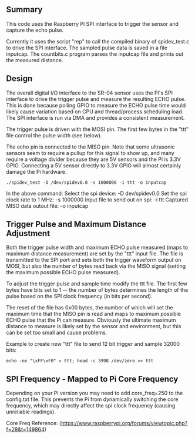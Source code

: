 ## Summary

This code uses the Raspberry Pi SPI interface to trigger the sensor and capture the echo pulse.

Currently it uses the script "rep" to call the compiled binary of spidev_test.c to drive the SPI interface. The sampled pulse data is saved in a file inputcap. The countbits.c program parses the inputcap file and prints out the measured distance.

## Design

The overall digital I/O interface to the SR-04 sensor uses the Pi's SPI interface to drive the trigger pulse and measure the resulting ECHO pulse.  This is done because polling GPIO to measure the ECHO pulse time would likely cause variation based on CPU and thread/process scheduling load.  The SPI interface is run via DMA and provides a consistent measurement.

The trigger pulse is driven with the MOSI pin.  The first few bytes in the "ttt" file control the pulse width (see below).

The echo pin is connected to the MISO pin.  Note that some ultrasonic sensors seem to require a pullup for this signal to show up, and many require a voltage divider because they are 5V sensors and the Pi is 3.3V GPIO.  Connecting a 5V sensor directly to 3.3V GPIO will almost certainly damage the Pi hardware.

```
./spidev_test -D /dev/spidev0.0 -s 1000000 -i ttt -o inputcap
```

In the above command:
  Select the spi device:              -D dev/spidev0.0
  Set the spi clock rate to 1 MHz:    -s 1000000 
  Input file to send out on  spi:     -i ttt 
  Captured MISO data outout file:     -o inputcap


## Trigger Pulse and Maximum Distance Adjustment

Both the trigger pulse width and maximum ECHO pulse measured (maps to maximum distance measurement) are set by the "ttt" input file.  The file is transmitted to the SPI port and sets both the trigger waveform output on MOSI, but also the number of bytes read back via the MISO signal (setting the maximum possible ECHO pulse measured).

To adjust the trigger pulse and sample time modify the ttt file.  The first few bytes have bits set to 1 -- the number of bytes determines the length of the pulse based on the SPI clock frequency (in bits per second).

The reset of the file has 0x00 bytes, the number of which will set the maximum time that the MISO pin is read and maps to maximum possible ECHO pulse that the Pi can measure.  Obviously the ultimate maximum distance to measure is likely set by the sensor and environment, but this can be set too small and cause problems.

Example to create new "ttt" file to send 12 bit trigger and sample 32000 bits:

```
echo -ne "\xFF\xF0" > ttt; head -c 3998 /dev/zero >> ttt
```

## SPI Frequency - Mapped to Pi Core Frequency

Depending on your Pi version you may need to add core_freq=250 to the config.txt file.  This prevents the Pi from dynamically switching the core frequency, which may directly affect the spi clock frequency (causing unreliable readings).

Core Freq Reference:
(https://www.raspberrypi.org/forums/viewtopic.php?f=28&t=149864)

